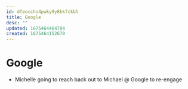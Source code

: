 ```yaml
---
id: dfeoccho4pwky9y8kkfckbl
title: Google
desc: ""
updated: 1675464464784
created: 1675464152670
---
```


# Google

- Michelle going to reach back out to Michael @ Google to re-engage
